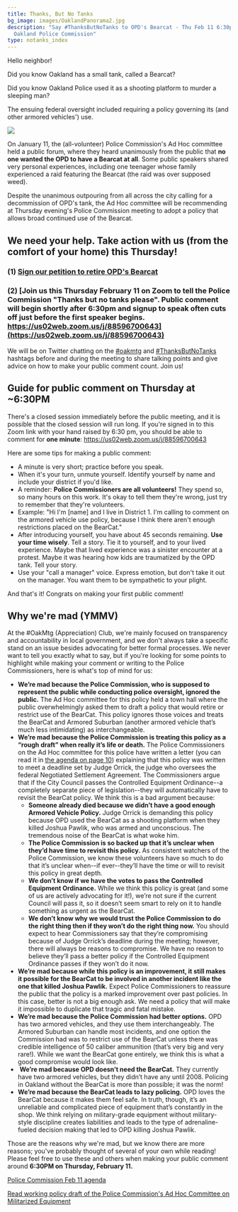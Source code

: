 ```yaml
---
title: Thanks, But No Tanks
bg_image: images/OaklandPanorama2.jpg
description: "Say #ThanksButNoTanks to OPD's Bearcat - Thu Feb 11 6:30pm -
  Oakland Police Commission"
type: notanks_index
---
```

Hello neighbor!

Did you know Oakland has a small tank, called a Bearcat?

Did you know Oakland Police used it as a shooting platform to murder a sleeping man?

The ensuing federal oversight included requiring a policy governing its (and other armored vehicles') use.

![](/images/notanks.jpg)

On January 11, the (all-volunteer) Police Commission's Ad Hoc committee held a public forum, where they heard unanimously from the public that **no one wanted the OPD to have a Bearcat at all**. Some public speakers shared very personal experiences, including one teenager whose family experienced a raid featuring the Bearcat (the raid was over supposed weed).

Despite the unanimous outpouring from all across the city calling for a decommission of OPD's tank, the Ad Hoc committee will be recommending at Thursday evening's Police Commission meeting to adopt a policy that allows broad continued use of the Bearcat.

## We need your help. Take action with us (from the comfort of your home) this Thursday!

### (1) [Sign our petition to retire OPD's Bearcat](https://docs.google.com/forms/d/e/1FAIpQLSfqSRDgENRMdhaYh5Yxb0gGO624HD1r7MpQB9Hd1F-um0x9Yw/viewform?vc=0&c=0&w=1&flr=0)

### (2) [Join us this Thursday February 11 on Zoom to tell the Police Commission "Thanks but no tanks please". Public comment will begin shortly after 6:30pm and signup to speak often cuts off just before the first speaker begins. https://us02web.zoom.us/j/88596700643](https://us02web.zoom.us/j/88596700643)

We will be on Twitter chatting on the [\#oakmtg](https://twitter.com/hashtag/oakmtg) and [\#ThanksButNoTanks](https://twitter.com/hashtag/ThanksButNoTanks) hashtags before and during the meeting to share talking points and give advice on how to make your public comment count. Join us!

## Guide for public comment on Thursday at ~6:30PM

There's a closed session immediately before the public meeting, and it is possible that the closed session will run long. If you're signed in to this Zoom link with your hand raised by 6:30 pm, you should be able to comment for **one minute**: <https://us02web.zoom.us/j/88596700643>

Here are some tips for making a public comment:

* A minute is very short; practice before you speak.
* When it's your turn, unmute yourself. Identify yourself by name and include your district if you'd like.
* A reminder: **Police Commissioners are all volunteers!** They spend so, so many hours on this work. It's okay to tell them they're wrong, just try to remember that they're volunteers.
* Example: "Hi I'm \[name] and I live in District 1. I'm calling to comment on the armored vehicle use policy, because I think there aren't enough restrictions placed on the BearCat."
* After introducing yourself, you have about 45 seconds remaining. **Use your time wisely**. Tell a story. Tie it to yourself, and to your lived experience. Maybe that lived experience was a sinister encounter at a protest. Maybe it was hearing how kids are traumatized by the OPD tank. Tell your story.
* Use your "call a manager" voice. Express emotion, but don't take it out on the manager. You want them to be sympathetic to your plight.

And that's it! Congrats on making your first public comment!

## Why we're mad (YMMV)

At the #OakMtg (Appreciation) Club, we're mainly focused on transparency and accountability in local government, and we don't always take a specific stand on an issue besides advocating for better formal processes. We never want to tell you exactly what to say, but if you're looking for some points to highlight while making your comment or writing to the Police Commissioners, here is what's top of mind for us:

* **We’re mad because the Police Commission, who is supposed to represent the public while conducting police oversight, ignored the public.** The Ad Hoc committee for this policy held a town hall where the public overwhelmingly asked them to draft a policy that would retire or restrict use of the BearCat. This policy ignores those voices and treats the BearCat and Armored Suburban (another armored vehicle that’s much less intimidating) as interchangeable. 
* **We’re mad because the Police Commission is treating this policy as a “rough draft” when really it’s life or death.** The Police Commissioners on the Ad Hoc committee for this police have written a letter (you can read it in [the agenda on page 10](https://cao-94612.s3.amazonaws.com/documents/Police-Commission-2.11.21-Agenda-Packet.pdf)) explaining that this policy was written to meet a deadline set by Judge Orrick, the judge who oversees the federal Negotiated Settlement Agreement. The Commissioners argue that if the City Council passes the Controlled Equipment Ordinance--a completely separate piece of legislation--they will automatically have to revisit the BearCat policy. We think this is a bad argument because:
  * **Someone already died because we didn’t have a good enough Armored Vehicle Policy.** Judge Orrick is demanding this policy because OPD used the BearCat as a shooting platform when they killed Joshua Pawlik, who was armed and unconscious. The tremendous noise of the BearCat is what woke him.
  * **The Police Commission is so backed up that it’s unclear when they’d have time to revisit this policy.** As consistent watchers of the Police Commission, we know these volunteers have so much to do that it’s unclear when--if ever--they’ll have the time or will to revisit this policy in great depth.
  * **We don’t know if we have the votes to pass the Controlled Equipment Ordinance.** While we think this policy is great (and some of us are actively advocating for it!), we’re not sure if the current Council will pass it, so it doesn’t seem smart to rely on it to handle something as urgent as the BearCat.
  * **We don’t know why we would trust the Police Commission to do the right thing then if they won’t do the right thing now.** You should expect to hear Commissioners say that they’re compromising because of Judge Orrick’s deadline during the meeting; however, there will always be reasons to compromise. We have no reason to believe they’ll pass a better policy if the Controlled Equipment Ordinance passes if they won’t do it now. 
* **We’re mad because while this policy is an improvement, it still makes it possible for the BearCat to be involved in another incident like the one that killed Joshua Pawlik.** Expect Police Commissioners to reassure the public that the policy is a marked improvement over past policies. In this case, better is not a big enough ask. We need a policy that will make it impossible to duplicate that tragic and fatal mistake.
* **We’re mad because the Police Commission had better options.** OPD has two armored vehicles, and they use them interchangeably. The Armored Suburban can handle most incidents, and one option the Commission had was to restrict use of the BearCat unless there was credible intelligence of 50 caliber ammunition (that’s very big and very rare!). While we want the BearCat gone entirely, we think this is what a good compromise would look like. 
*  **We’re mad because OPD doesn’t need the BearCat.** They currently have two armored vehicles, but they didn’t have any until 2008. Policing in Oakland without the BearCat is more than possible; it was the norm!
* **We’re mad because the BearCat leads to lazy policing.** OPD loves the BearCat because it makes them feel safe. In truth, though, it’s an unreliable and complicated piece of equipment that’s constantly in the shop. We think relying on military-grade equipment without military-style discipline creates liabilities and leads to the type of adrenaline-fueled decision making that led to OPD killing Joshua Pawlik.

Those are the reasons why we're mad, but we know there are more reasons; you've probably thought of several of your own while reading! Please feel free to use these and others when making your public comment around **6:30PM on Thursday, February 11.** 

[Police Commission Feb 11 agenda](https://www.oaklandca.gov/meetings/police-commission-february-11-2021)

[Read working policy draft of the Police Commission's Ad Hoc Committee on Militarized Equipment](https://oaklandca.gov/resources/ad-hoc-committee-on-militarized-equipment)